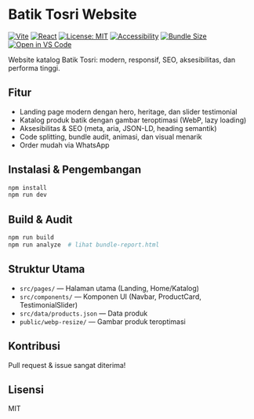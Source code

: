 # Batik Tosri Website

[![Vite](https://img.shields.io/badge/Built%20With-Vite-646CFF?logo=vite&logoColor=fff)](https://vitejs.dev/)
[![React](https://img.shields.io/badge/React-20232A?logo=react&logoColor=61DAFB)](https://react.dev/)
[![License: MIT](https://img.shields.io/badge/License-MIT-yellow.svg)](LICENSE)
[![Accessibility](https://img.shields.io/badge/accessibility-AA%20WCAG-blue)](https://www.w3.org/WAI/standards-guidelines/wcag/)
[![Bundle Size](https://img.shields.io/bundlephobia/minzip/react)](https://bundlephobia.com/package/react)
[![Open in VS Code](https://img.shields.io/badge/Open%20in-VS%20Code-007ACC?logo=visualstudiocode)](https://open.vscode.dev/)

Website katalog Batik Tosri: modern, responsif, SEO, aksesibilitas, dan performa tinggi.

## Fitur
- Landing page modern dengan hero, heritage, dan slider testimonial
- Katalog produk batik dengan gambar teroptimasi (WebP, lazy loading)
- Aksesibilitas & SEO (meta, aria, JSON-LD, heading semantik)
- Code splitting, bundle audit, animasi, dan visual menarik
- Order mudah via WhatsApp

## Instalasi & Pengembangan

```bash
npm install
npm run dev
```

## Build & Audit

```bash
npm run build
npm run analyze  # lihat bundle-report.html
```

## Struktur Utama
- `src/pages/` — Halaman utama (Landing, Home/Katalog)
- `src/components/` — Komponen UI (Navbar, ProductCard, TestimonialSlider)
- `src/data/products.json` — Data produk
- `public/webp-resize/` — Gambar produk teroptimasi

## Kontribusi
Pull request & issue sangat diterima!

## Lisensi
MIT
